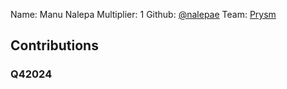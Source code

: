 Name: Manu Nalepa
Multiplier: 1
Github: [@nalepae](https://github.com/nalepae)
Team: [Prysm](https://github.com/Prysmaticlabs/Prysm/pulls?q=author%3Analepae)

## Contributions
### Q42024
